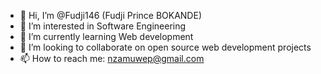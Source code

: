 - 👋 Hi, I’m @Fudji146 (Fudji Prince BOKANDE)
- 👀 I’m interested in Software Engineering
- 🌱 I’m currently learning Web development
- 💞️ I’m looking to collaborate on open source web development projects
- 📫 How to reach me: nzamuwep@gmail.com

<!---
Fudji146/Fudji146 is a ✨ special ✨ repository because its `README.md` (this file) appears on your GitHub profile.
You can click the Preview link to take a look at your changes.
--->

